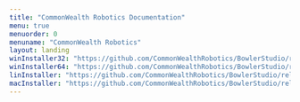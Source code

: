 ```yaml
---
title: "CommonWealth Robotics Documentation"
menu: true
menuorder: 0
menuname: "CommonWealth Robotics"
layout: landing
winInstaller32: "https://github.com/CommonWealthRobotics/BowlerStudio/releases/download/0.19.5/Windows-32-BowlerStudio-0.19.5.exe"
winInstaller64: "https://github.com/CommonWealthRobotics/BowlerStudio/releases/download/0.19.5/Windows-64-BowlerStudio-0.19.5.exe"
linInstaller: "https://github.com/CommonWealthRobotics/BowlerStudio/releases/download/0.19.5/Ubuntu-BowlerStudio-0.19.5.deb"
macInstaller: "https://github.com/CommonWealthRobotics/BowlerStudio/releases/download/0.19.5/MacOSX-BowlerStudio-0.19.5.zip"
---
```


